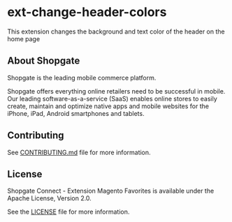 # ext-change-header-colors
This extension changes the background and text color of the header on the home page

## About Shopgate

Shopgate is the leading mobile commerce platform.

Shopgate offers everything online retailers need to be successful in mobile. Our leading
software-as-a-service (SaaS) enables online stores to easily create, maintain and optimize native
apps and mobile websites for the iPhone, iPad, Android smartphones and tablets.

## Contributing

See [CONTRIBUTING.md](docs/CONTRIBUTING.md) file for more information.

## License

Shopgate Connect - Extension Magento Favorites is available under the Apache License, Version 2.0.

See the [LICENSE](./LICENSE.md) file for more information.
